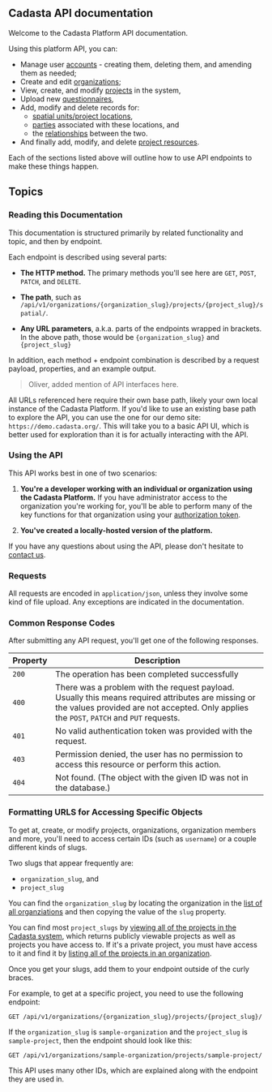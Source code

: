 ## Cadasta API documentation

Welcome to the Cadasta Platform API documentation. 

Using this platform API, you can: 

* Manage user [accounts](02-users.md) - creating them, deleting them, and amending them as needed; 
* Create and edit [organizations](03-organization.md); 
* View, create, and modify [projects](04-project.md) in the system, 
* Upload new [questionnaires](05-questionnaires.md),
* Add, modify and delete records for: 
	* [spatial units/project locations](06-records.md#user-content-spatial-units-aka-project-locations), 
	* [parties](06-records.md#user-content-parties) associated with these locations, and
	* the [relationships](06-records.md#user-content-relationships) between the two. 
* And finally add, modify, and delete [project resources](07-resources.md). 

Each of the sections listed above will outline how to use API endpoints to make these things happen.

## Topics

### Reading this Documentation

This documentation is structured primarily by related functionality and topic, and then by endpoint. 

Each endpoint is described using several parts:

* **The HTTP method.** The primary methods you'll see here are `GET`, `POST`, `PATCH`, and `DELETE`.

* **The path**, such as `/api/v1/organizations/{organization_slug}/projects/{project_slug}/spatial/`.

* **Any URL parameters**, a.k.a. parts of the endpoints wrapped in brackets. In the above path, those would be `{organization_slug}` and `{project_slug}`

In addition, each method + endpoint combination is described by a request payload, properties, and an example output. 

> Oliver, added mention of API interfaces here. 

All URLs referenced here require their own base path, likely your own local instance of the Cadasta Platform. If you'd like to use an existing base path to explore the API, you can use the one for our demo site: `https://demo.cadasta.org/`. This will take you to a basic API UI, which is better used for exploration than it is for actually interacting with the API.

### Using the API

This API works best in one of two scenarios: 

1. **You're a developer working with an individual or organization using the Cadasta Platform.** If you have administrator access to the organization you're working for, you'll be able to perform many of the key functions for that organization using your [authorization token](02-users.md#user-content-log-a-user-in). 

2. **You've created a locally-hosted version of the platform.** 

If you have any questions about using the API, please don't hesitate to [contact us](http://cadasta.org/contact/). 

### Requests

All requests are encoded in `application/json`, unless they involve some kind of file upload. Any exceptions are indicated in the documentation.

### Common Response Codes

After submitting any API request, you'll get one of the following responses. 

Property | Description
---|---
`200` | The operation has been completed successfully
`400` | There was a problem with the request payload. Usually this means required attributes are missing or the values provided are not accepted. Only applies the `POST`, `PATCH` and `PUT` requests. 
`401` | No valid authentication token was provided with the request. 
`403` | Permission denied, the user has no permission to access this resource or perform this action. 
`404` | Not found. (The object with the given ID was not in the database.)

### Formatting URLS for Accessing Specific Objects

To get at, create, or modify projects, organizations, organization members and more, you'll need to access certain IDs (such as `username`) or a couple different kinds of slugs.  

Two slugs that appear frequently are: 

* `organization_slug`, and 
* `project_slug`

You can find the `organization_slug` by locating the organization in the [list of all organziations](03-organization.md#user-content-list-organizations) and then copying the value of the `slug` property. 

You can find most `project_slugs` by [viewing all of the projects in the Cadasta system](04-project.md#user-content-list-all-projects), which returns publicly viewable projects as well as projects you have access to. If it's a private project, you must have access to it and find it by [listing all of the projects in an organization](03-project.md#user-content-list-all-projects). 

Once you get your slugs, add them to your endpoint outside of the curly braces. 

For example, to get at a specific project, you need to use the following endpoint:

```endpoint
GET /api/v1/organizations/{organization_slug}/projects/{project_slug}/
```

If the `organization_slug` is `sample-organization` and the `project_slug` is `sample-project`, then the endpoint should look like this:

```
GET /api/v1/organizations/sample-organization/projects/sample-project/
```

This API uses many other IDs, which are explained along with the endpoint they are used in. 
